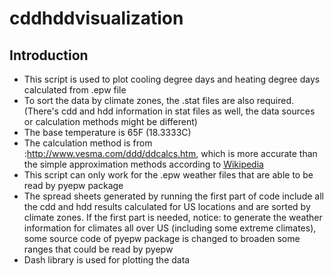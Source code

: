 # cddhddvisualization




## Introduction
* This script is used to plot cooling degree days and heating degree days calculated from .epw file
* To sort the data by climate zones, the .stat files are also required. (There's cdd and hdd information in stat files as well, the data sources or calculation methods might be different)
* The base temperature is 65F (18.3333C)
* The calculation method is from :http://www.vesma.com/ddd/ddcalcs.htm, which is more accurate than the simple approximation methods according to [Wikipedia](https://en.wikipedia.org/wiki/Heating_degree_day)
* This script can only work for the .epw weather files that are able to be read by pyepw package
* The spread sheets generated by running the first part of code include all the cdd and hdd results calculated for US locations and are sorted by climate zones. If the first part is needed, notice: to generate the weather information for climates all over US (including some extreme climates), some source code of pyepw package is changed to broaden some ranges that could be read by pyepw
* Dash library is used for plotting the data

